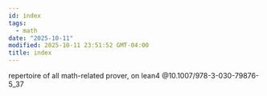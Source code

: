 ```yaml
---
id: index
tags:
  - math
date: "2025-10-11"
modified: 2025-10-11 23:51:52 GMT-04:00
title: index
---
```


repertoire of all math-related prover, on lean4 @10.1007/978-3-030-79876-5_37
